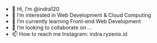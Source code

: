 - 👋 Hi, I’m @indra120
- 👀 I’m interested in Web Development & Cloud Computing
- 🌱 I’m currently learning Front-end Web Development
- 💞️ I’m looking to collaborate on ...
- 📫 How to reach me
     Instagram: indra.ryzenix.id

<!---
indra120/indra120 is a ✨ special ✨ repository because its `README.md` (this file) appears on your GitHub profile.
You can click the Preview link to take a look at your changes.
--->
